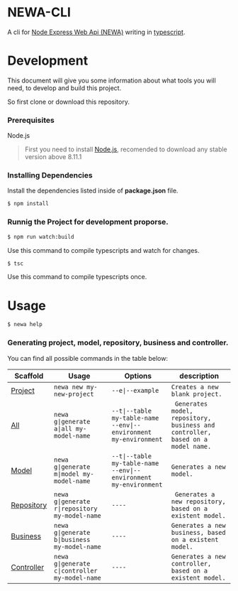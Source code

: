 # NEWA-CLI

A cli for [Node Express Web Api (NEWA)](https://github.com/TalissonJunior/NodeExpressWebApi) writing in [typescript](https://www.typescriptlang.org/).

# Development

This document will give you some information about what tools you will need, to develop and build this project.

So first clone or download this repository.

### Prerequisites

Node.js 
 
>First you need to install [Node.js](https://nodejs.org/), recomended to download any stable version above 8.11.1


### Installing Dependencies

Install the dependencies listed inside of **package.json** file.

```sh
$ npm install 
```

### Runnig the Project for development proporse.


```sh
$ npm run watch:build
```

Use this command to compile typescripts and watch for changes. 

```sh
$ tsc
```

Use this command to compile typescripts once.

# Usage

```sh
$ newa help
```

### Generating project, model, repository, business and controller.

You can find all possible commands in the table below:

Scaffold  | Usage | Options | description
---       | ---   | ---     | ---
[Project](https://github.com/TalissonJunior/NodeExpressWebApi) | `newa new my-new-project`   |  `--e\|--example` | `Creates a new blank project.`
[All]() | `newa g\|generate a\|all my-model-name` | `--t\|--table my-table-name     --env\|--environment my-environment` | ` Generates model, repository, business and controller, based on a model name.`
[Model]()           | `newa g\|generate m\|model my-model-name`  | `--t\|--table my-table-name     --env\|--environment my-environment` | `Generates a new model.`
[Repository]()     | `newa g\|generate r\|repository my-model-name` | `----` | ` Generates a new repository, based on a existent model.`
[Business]()     | `newa g\|generate b\|business my-model-name` | `----` | `Generates a new business, based on a existent model.` 
[Controller]()     | `newa g\|generate c\|controller my-model-name` | `----` | `Generates a new controller, based on a existent model.`
